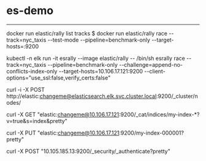 # es-demo
---
docker run elastic/rally list tracks
$ docker run elastic/rally race --track=nyc_taxis --test-mode --pipeline=benchmark-only --target-hosts=:9200

kubectl -n elk run -it esrally --image elastic/rally -- /bin/sh
esrally race --track=nyc_taxis --pipeline=benchmark-only --challenge=append-no-conflicts-index-only --target-hosts=10.106.17.121:9200 --client-options="use_ssl:false,verify_certs:false"

curl -i -X POST http://elastic:changeme@elasticsearch.elk.svc.cluster.local:9200/_cluster/nodes/


curl -X GET "elastic:changeme@10.106.17.121:9200/_cat/indices/my-index-*?v=true&s=index&pretty"

curl -X PUT "elastic:changeme@10.106.17.121:9200/my-index-000001?pretty"

curl -X POST "10.105.185.13:9200/_security/_authenticate?pretty"